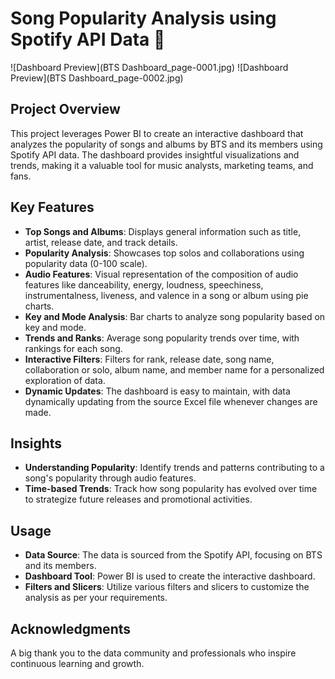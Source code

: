 # Song Popularity Analysis using Spotify API Data 🎵

![Dashboard Preview](BTS Dashboard_page-0001.jpg)
![Dashboard Preview](BTS Dashboard_page-0002.jpg)

## Project Overview

This project leverages Power BI to create an interactive dashboard that analyzes the popularity of songs and albums by BTS and its members using Spotify API data. The dashboard provides insightful visualizations and trends, making it a valuable tool for music analysts, marketing teams, and fans.

## Key Features

- **Top Songs and Albums**: Displays general information such as title, artist, release date, and track details.
- **Popularity Analysis**: Showcases top solos and collaborations using popularity data (0-100 scale).
- **Audio Features**: Visual representation of the composition of audio features like danceability, energy, loudness, speechiness, instrumentalness, liveness, and valence in a song or album using pie charts.
- **Key and Mode Analysis**: Bar charts to analyze song popularity based on key and mode.
- **Trends and Ranks**: Average song popularity trends over time, with rankings for each song.
- **Interactive Filters**: Filters for rank, release date, song name, collaboration or solo, album name, and member name for a personalized exploration of data.
- **Dynamic Updates**: The dashboard is easy to maintain, with data dynamically updating from the source Excel file whenever changes are made.

## Insights

- **Understanding Popularity**: Identify trends and patterns contributing to a song's popularity through audio features.
- **Time-based Trends**: Track how song popularity has evolved over time to strategize future releases and promotional activities.

## Usage

- **Data Source**: The data is sourced from the Spotify API, focusing on BTS and its members.
- **Dashboard Tool**: Power BI is used to create the interactive dashboard.
- **Filters and Slicers**: Utilize various filters and slicers to customize the analysis as per your requirements.

## Acknowledgments

A big thank you to the data community and professionals who inspire continuous learning and growth.
